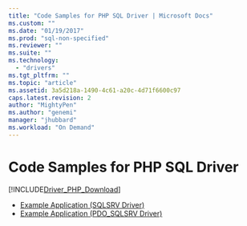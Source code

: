 ```yaml
---
title: "Code Samples for PHP SQL Driver | Microsoft Docs"
ms.custom: ""
ms.date: "01/19/2017"
ms.prod: "sql-non-specified"
ms.reviewer: ""
ms.suite: ""
ms.technology: 
  - "drivers"
ms.tgt_pltfrm: ""
ms.topic: "article"
ms.assetid: 3a5d218a-1490-4c61-a20c-4d71f6600c97
caps.latest.revision: 2
author: "MightyPen"
ms.author: "genemi"
manager: "jhubbard"
ms.workload: "On Demand"
---
```

# Code Samples for PHP SQL Driver
[!INCLUDE[Driver_PHP_Download](../../includes/driver_php_download.md)]


* [Example Application &#40;SQLSRV Driver&#41;](../../connect/php/example-application-sqlsrv-driver.md)  
* [Example Application &#40;PDO_SQLSRV Driver&#41;](../../connect/php/example-application-pdo-sqlsrv-driver.md)  
  
